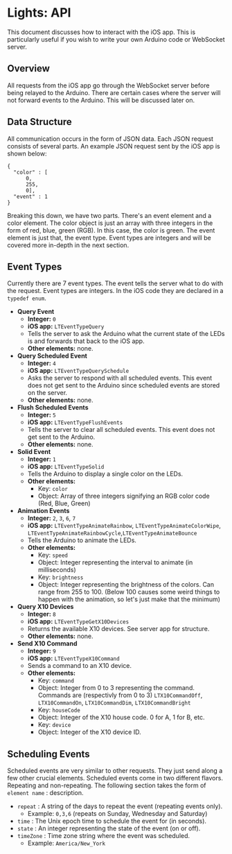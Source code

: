 # Lights: API #

This document discusses how to interact with the iOS app. This is particularly useful if you wish to write your own Arduino code or WebSocket server.

## Overview ##

All requests from the iOS app go through the WebSocket server before being relayed to the Arduino. There are certain cases where the server will not forward events to the Arduino. This will be discussed later on.

## Data Structure ##

All communication occurs in the form of JSON data. Each JSON request consists of several parts. An example JSON request sent by the iOS app is shown below:

	{
	  "color" : [
		  0,
	      255,
	      0],
	  "event" : 1
	}
	
Breaking this down, we have two parts. There's an event element and a color element. The color object is just an array with three integers in the form of red, blue, green (RGB). In this case, the color is green. The event element is just that, the event type. Event types are integers and will be covered more in-depth in the next section.

## Event Types ##

Currently there are 7 event types. The event tells the server what to do with the request. Event types are integers. In the iOS code they are declared in a `typedef enum`.

* **Query Event**
	* **Integer:** `0`
	* **iOS app:** `LTEventTypeQuery`
	* Tells the server to ask the Arduino what the current state of the LEDs is and forwards that back to the iOS app.
	* **Other elements:** none.
* **Query Scheduled Event**
	* **Integer:** `4`
	* **iOS app:** `LTEventTypeQuerySchedule`
	* Asks the server to respond with all scheduled events. This event does not get sent to the Arduino since scheduled events are stored on the server.
	* **Other elements:** none.
* **Flush Scheduled Events**
	* **Integer:** `5`
	* **iOS app:** `LTEventTypeFlushEvents`
	* Tells the server to clear all scheduled events. This event does not get sent to the Arduino.
	* **Other elements:** none.
* **Solid Event**
	* **Integer:** `1`
	* **iOS app:** `LTEventTypeSolid`
	* Tells the Arduino to display a single color on the LEDs.
	* **Other elements:**
		* Key: `color`
		* Object: Array of three integers signifying an RGB color code (Red, Blue, Green)
* **Animation Events**
	* **Integer:** `2`, `3`, `6`, `7`
	* **iOS app:** `LTEventTypeAnimateRainbow`, `LTEventTypeAnimateColorWipe`, `LTEventTypeAnimateRainbowCycle`,`LTEventTypeAnimateBounce`
	* Tells the Arduino to animate the LEDs.
	* **Other elements:**
		* Key: `speed`
		* Object: Integer representing the interval to animate (in milliseconds)
		* Key: `brightness`
		* Object: Integer representing the brightness of the colors. Can range from 255 to 100. (Below 100 causes some weird things to happen with the animation, so let's just make that the minimum)
* **Query X10 Devices**
	* **Integer:** `8`
	* **iOS app:** `LTEventTypeGetX10Devices`
	* Returns the available X10 devices. See server app for structure.
	* **Other elements:** none.
* **Send X10 Command**
	* **Integer:** `9`
	* **iOS app:** `LTEventTypeX10Command`
	* Sends a command to an X10 device.
	* **Other elements:**
		* Key: `command`
		* Object: Integer from 0 to 3 representing the command. Commands are (respectivly from 0 to 3) `LTX10CommandOff`, `LTX10CommandOn`, `LTX10CommandDim`, `LTX10CommandBright`
		* Key: `houseCode`
		* Object: Integer of the X10 house code. 0 for A, 1 for B, etc.
		* Key: `device`
		* Object: Integer of the X10 device ID.

## Scheduling Events ##

Scheduled events are very similar to other requests. They just send along a few other crucial elements. Scheduled events come in two different flavors. Repeating and non-repeating. The following section takes the form of `element name` : description.

* `repeat` : A string of the days to repeat the event (repeating events only).
	* Example: `0,3,6` (repeats on Sunday, Wednesday and Saturday)
* `time` : The Unix epoch time to schedule the event for (in seconds).
* `state` : An integer representing the state of the event (on or off).
* `timeZone` : Time zone string where the event was scheduled.
	* Example: `America/New_York`